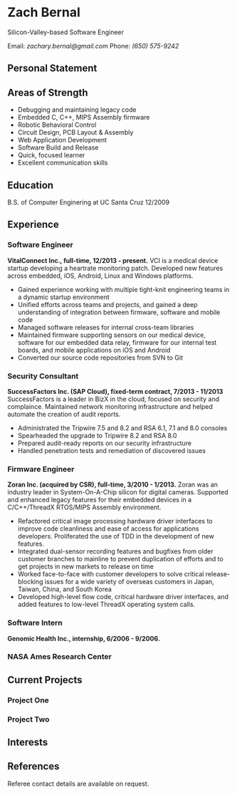 # Zach Bernal
Silicon-Valley-based Software Engineer

Email: _zachary.bernal@gmail.com_
Phone: _(650) 575-9242_

## Personal Statement

## Areas of Strength
* Debugging and maintaining legacy code
* Embedded C, C++, MIPS Assembly firmware
* Robotic Behavioral Control
* Circuit Design, PCB Layout & Assembly
* Web Application Development
* Software Build and Release
* Quick, focused learner
* Excellent communication skills

## Education
B.S. of Computer Enginering at UC Santa Cruz 12/2009

## Experience

### Software Engineer
**VitalConnect Inc., full-time, 12/2013 - present.** VCI is a medical device startup developing a heartrate monitoring patch. Developed new features across embedded, iOS, Android, Linux and Windows platforms. 

* Gained experience working with multiple tight-knit engineering teams in a dynamic startup environment
* Unified efforts across teams and projects, and gained a deep understanding of integration between firmware, software and mobile code
* Managed software releases for internal cross-team libraries
* Maintained firmware supporting sensors on our medical device, software for our embedded data relay, firmware for our internal test boards, and mobile applications on iOS and Android
* Converted our source code repositories from SVN to Git

### Security Consultant
**SuccessFactors Inc. (SAP Cloud), fixed-term contract, 7/2013 - 11/2013** SuccessFactors is a leader in BizX in the cloud, focused on security and complaince. Maintained network monitoring infrastructure and helped automate the creation of audit reports.

* Administrated the Tripwire 7.5 and 8.2 and RSA 6.1, 7.1 and 8.0 consoles
* Spearheaded the upgrade to Tripwire 8.2 and RSA 8.0
* Prepared audit-ready reports on our security infrastructure
* Handled penetration tests and remediation of discovered issues

### Firmware Engineer
**Zoran Inc. (acquired by CSR), full-time, 3/2010 - 1/2013.** Zoran was an industry leader in System-On-A-Chip silicon for digital cameras. Supported and enhanced legacy features for their embedded devices in a C/C++/ThreadX RTOS/MIPS Assembly environment.

* Refactored critical image processing hardware driver interfaces to improve code cleanliness and ease of access for applications developers. Proliferated the use of TDD in the development of new features.
* Integrated dual-sensor recording features and bugfixes from older customer branches to mainline to prevent duplication of efforts and to get projects in new markets to release on time
* Worked face-to-face with customer developers to solve critical release-blocking issues for a wide variety of overseas customers in Japan, Taiwan, China, and South Korea
* Developed high-level flow code, critical hardware driver interfaces, and added features to low-level ThreadX operating system calls.

### Software Intern
**Genomic Health Inc., internship, 6/2006 - 9/2006.** 

### NASA Ames Research Center

## Current Projects

### Project One

### Project Two

## Interests

## References
Referee contact details are available on request.
